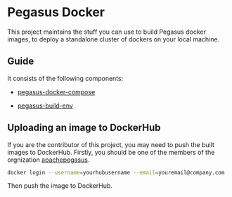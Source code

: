# Pegasus Docker

This project maintains the stuff you can use to build Pegasus docker images,
to deploy a standalone cluster of dockers on your local machine.

## Guide

It consists of the following components:

- [pegasus-docker-compose](/pegasus-docker-compose/README.md)

- [pegasus-build-env](/pegasus-build-env/README.md)

## Uploading an image to DockerHub 

If you are the contributor of this project, you may need to push the built images
to DockerHub. Firstly, you should be one of the members of the orgnization [apachepegasus](https://hub.docker.com/orgs/apachepegasus).

```sh
docker login --username=yourhubusername --email=youremail@company.com
```

Then push the image to DockerHub.
